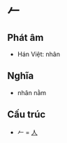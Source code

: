 # 𠂉

## Phát âm
* Hán Việt: nhân

## Nghĩa
* nhân nằm

## Cấu trúc
* 𠂉 = [人](人.md)

<script>window.HANZI_FIELD='𠂉';</script>